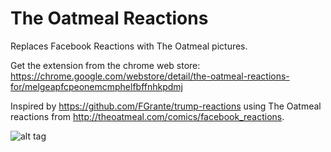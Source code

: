 # The Oatmeal Reactions

Replaces Facebook Reactions with The Oatmeal pictures.

Get the extension from the chrome web store: https://chrome.google.com/webstore/detail/the-oatmeal-reactions-for/melgeapfcpeonemcmphelfbffnhkpdmj

Inspired by https://github.com/FGrante/trump-reactions using The Oatmeal reactions from http://theoatmeal.com/comics/facebook_reactions.

![alt tag](https://raw.githubusercontent.com/sainap/TheOatmealReactions/master/theoatmealextension.png)
